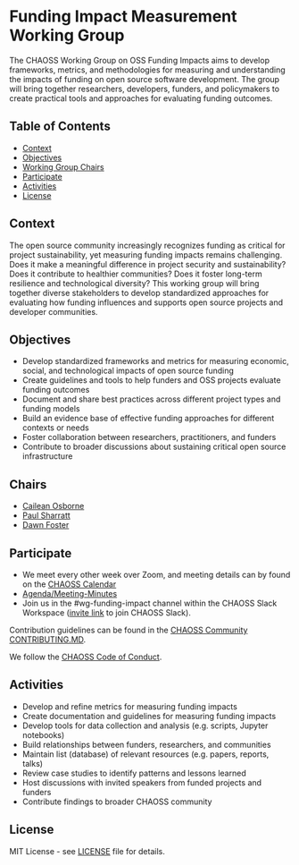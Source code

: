 # Funding Impact Measurement Working Group
The CHAOSS Working Group on OSS Funding Impacts aims to develop frameworks, metrics, and methodologies for measuring and understanding the impacts of funding on open source software development. The group will bring together researchers, developers, funders, and policymakers to create practical tools and approaches for evaluating funding outcomes.

## Table of Contents

- [Context](#context)
- [Objectives](#objectives)
- [Working Group Chairs](#chairs)
- [Participate](#participate)
- [Activities](#activities)
- [License](#license)

## Context
The open source community increasingly recognizes funding as critical for project sustainability, yet measuring funding impacts remains challenging. Does it make a meaningful difference in project security and sustainability? Does it contribute to healthier communities? Does it foster long-term resilience and technological diversity? This working group will bring together diverse stakeholders to develop standardized approaches for evaluating how funding influences and supports open source projects and developer communities.

## Objectives
- Develop standardized frameworks and metrics for measuring economic, social, and technological impacts of open source funding
- Create guidelines and tools to help funders and OSS projects evaluate funding outcomes
- Document and share best practices across different project types and funding models
- Build an evidence base of effective funding approaches for different contexts or needs
- Foster collaboration between researchers, practitioners, and funders
- Contribute to broader discussions about sustaining critical open source infrastructure

## Chairs 

- [Cailean Osborne](https://github.com/ccosborne/)
- [Paul Sharratt](https://github.com/psharratt)
- [Dawn Foster](https://github.com/geekygirldawn)

## Participate

- We meet every other week over Zoom, and meeting details can by found on the [CHAOSS Calendar](https://chaoss.community/chaoss-calendar/)
- [Agenda/Meeting-Minutes](https://docs.google.com/document/d/1PMDWc6xMe0fNE7shxTK5_HE_ykRBG5w55_Zx5hvzsEY/edit?pli=1&tab=t.kta9wxvh7pj8#heading=h.oznzkn3t2ext)
- Join us in the #wg-funding-impact channel within the CHAOSS Slack Workspace ([invite link](https://join.slack.com/t/chaoss-workspace/shared_invite/zt-r65szij9-QajX59hkZUct82b0uACA6g) to join CHAOSS Slack).

Contribution guidelines can be found in the [CHAOSS Community CONTRIBUTING.MD](https://github.com/chaoss/community/blob/main/CONTRIBUTING.md).

We follow the [CHAOSS Code of Conduct](https://github.com/chaoss/governance/blob/master/code-of-conduct.md).

## Activities
- Develop and refine metrics for measuring funding impacts 
- Create documentation and guidelines for measuring funding impacts
- Develop tools for data collection and analysis (e.g. scripts, Jupyter notebooks) 
- Build relationships between funders, researchers, and communities
- Maintain list (database) of relevant resources (e.g. papers, reports, talks)
- Review case studies to identify patterns and lessons learned
- Host discussions with invited speakers from funded projects and funders
- Contribute findings to broader CHAOSS community

## License

MIT License - see [LICENSE](LICENSE) file for details.